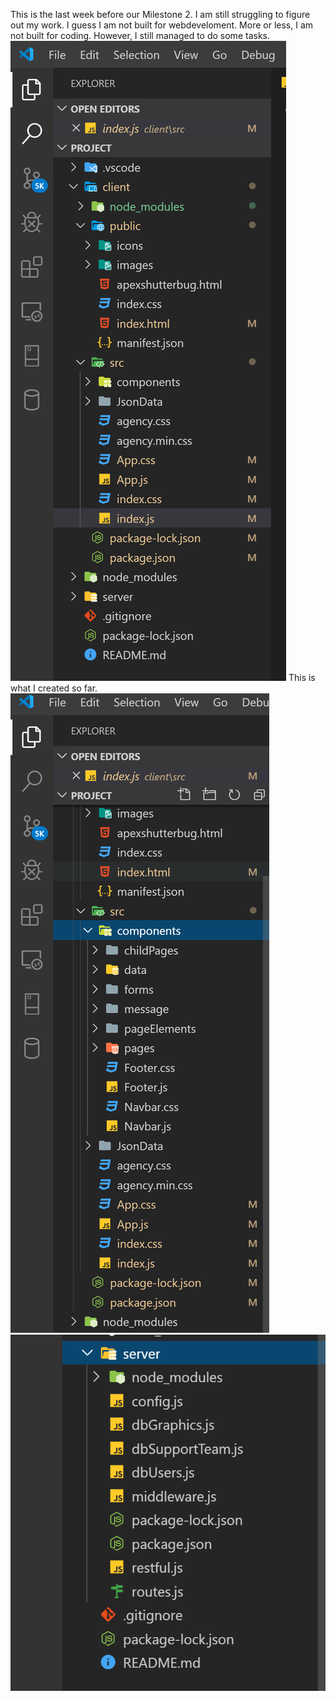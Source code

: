 This is the last week before our Milestone 2. I am still struggling to figure out my work.
I guess I am not built for webdeveloment.
More or less, I am not built for coding. However, I still managed to do some tasks. 
![Image of components](1.png)
This is what I created so far.
![Image of src components](2.PNG)
![Image of server components](3.png)

```